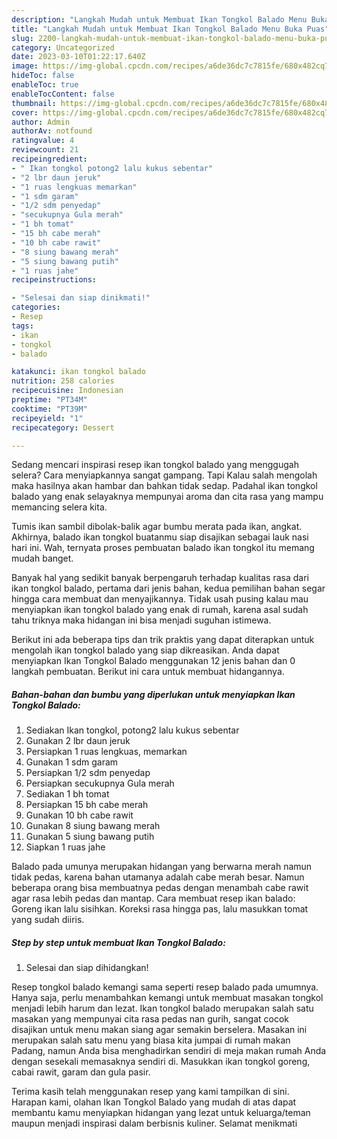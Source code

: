 ```yaml
---
description: "Langkah Mudah untuk Membuat Ikan Tongkol Balado Menu Buka Puas"
title: "Langkah Mudah untuk Membuat Ikan Tongkol Balado Menu Buka Puas"
slug: 2200-langkah-mudah-untuk-membuat-ikan-tongkol-balado-menu-buka-puas
category: Uncategorized
date: 2023-03-10T01:22:17.640Z
image: https://img-global.cpcdn.com/recipes/a6de36dc7c7815fe/680x482cq70/ikan-tongkol-balado-foto-resep-utama.jpg
hideToc: false
enableToc: true
enableTocContent: false
thumbnail: https://img-global.cpcdn.com/recipes/a6de36dc7c7815fe/680x482cq70/ikan-tongkol-balado-foto-resep-utama.jpg
cover: https://img-global.cpcdn.com/recipes/a6de36dc7c7815fe/680x482cq70/ikan-tongkol-balado-foto-resep-utama.jpg
author: Admin
authorAv: notfound
ratingvalue: 4
reviewcount: 21
recipeingredient:
- " Ikan tongkol potong2 lalu kukus sebentar"
- "2 lbr daun jeruk"
- "1 ruas lengkuas memarkan"
- "1 sdm garam"
- "1/2 sdm penyedap"
- "secukupnya Gula merah"
- "1 bh tomat"
- "15 bh cabe merah"
- "10 bh cabe rawit"
- "8 siung bawang merah"
- "5 siung bawang putih"
- "1 ruas jahe"
recipeinstructions:

- "Selesai dan siap dinikmati!"
categories:
- Resep
tags:
- ikan
- tongkol
- balado

katakunci: ikan tongkol balado 
nutrition: 258 calories
recipecuisine: Indonesian
preptime: "PT34M"
cooktime: "PT39M"
recipeyield: "1"
recipecategory: Dessert

---
```



Sedang mencari inspirasi resep ikan tongkol balado yang menggugah selera? Cara menyiapkannya sangat gampang. Tapi Kalau salah mengolah maka hasilnya akan hambar dan bahkan tidak sedap. Padahal ikan tongkol balado yang enak selayaknya mempunyai aroma dan cita rasa yang mampu memancing selera kita.


Tumis ikan sambil dibolak-balik agar bumbu merata pada ikan, angkat. Akhirnya, balado ikan tongkol buatanmu siap disajikan sebagai lauk nasi hari ini. Wah, ternyata proses pembuatan balado ikan tongkol itu memang mudah banget.

Banyak hal yang sedikit banyak berpengaruh terhadap kualitas rasa dari ikan tongkol balado, pertama dari jenis bahan, kedua pemilihan bahan segar hingga cara membuat dan menyajikannya. Tidak usah pusing kalau mau menyiapkan ikan tongkol balado yang enak di rumah, karena asal sudah tahu triknya maka hidangan ini bisa menjadi suguhan istimewa.


Berikut ini ada beberapa tips dan trik praktis yang dapat diterapkan untuk mengolah ikan tongkol balado yang siap dikreasikan. Anda dapat menyiapkan Ikan Tongkol Balado menggunakan 12 jenis bahan dan 0 langkah pembuatan. Berikut ini cara untuk membuat hidangannya.

<!--inarticleads1-->

##### Bahan-bahan dan bumbu yang diperlukan untuk menyiapkan Ikan Tongkol Balado:

1. Sediakan  Ikan tongkol, potong2 lalu kukus sebentar
1. Gunakan 2 lbr daun jeruk
1. Persiapkan 1 ruas lengkuas, memarkan
1. Gunakan 1 sdm garam
1. Persiapkan 1/2 sdm penyedap
1. Persiapkan secukupnya Gula merah
1. Sediakan 1 bh tomat
1. Persiapkan 15 bh cabe merah
1. Gunakan 10 bh cabe rawit
1. Gunakan 8 siung bawang merah
1. Gunakan 5 siung bawang putih
1. Siapkan 1 ruas jahe


Balado pada umunya merupakan hidangan yang berwarna merah namun tidak pedas, karena bahan utamanya adalah cabe merah besar. Namun beberapa orang bisa membuatnya pedas dengan menambah cabe rawit agar rasa lebih pedas dan mantap. Cara membuat resep ikan balado: Goreng ikan lalu sisihkan. Koreksi rasa hingga pas, lalu masukkan tomat yang sudah diiris. 

<!--inarticleads2-->

##### Step by step untuk membuat Ikan Tongkol Balado:


1. Selesai dan siap dihidangkan!

Resep tongkol balado kemangi sama seperti resep balado pada umumnya. Hanya saja, perlu menambahkan kemangi untuk membuat masakan tongkol menjadi lebih harum dan lezat. Ikan tongkol balado merupakan salah satu masakan yang mempunyai cita rasa pedas nan gurih, sangat cocok disajikan untuk menu makan siang agar semakin berselera. Masakan ini merupakan salah satu menu yang biasa kita jumpai di rumah makan Padang, namun Anda bisa menghadirkan sendiri di meja makan rumah Anda dengan sesekali memasaknya sendiri di. Masukkan ikan tongkol goreng, cabai rawit, garam dan gula pasir. 

Terima kasih telah menggunakan resep yang kami tampilkan di sini. Harapan kami, olahan Ikan Tongkol Balado yang mudah di atas dapat membantu kamu menyiapkan hidangan yang lezat untuk keluarga/teman maupun menjadi inspirasi dalam berbisnis kuliner. Selamat menikmati
